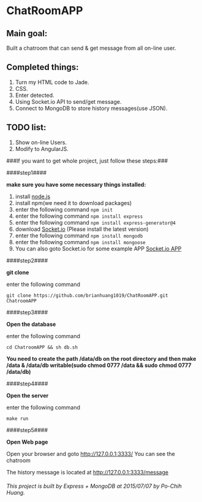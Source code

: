 # ChatRoomAPP

## Main goal: 
  Built a chatroom that can send & get message from all on-line user.

## Completed things:
  1. Turn my HTML code to Jade.
  2. CSS.
  3. Enter detected.
  4. Using Socket.io API to send/get message.
  5. Connect to MongoDB to store history messages(use JSON).

## TODO list:
  1. Show on-line Users.
  2. Modify to AngularJS.

###If you want to get whole project, just follow these steps:###

####step1####

  **make sure you have some necessary things installed:**

   1. install [node.js](https://nodejs.org/)
   2. install npm(we need it to download packages)
   3. enter the following command
    ```
    npm init
    ```
   4. enter the following command
    ```
    npm install express
    ```
   5. enter the following command
    ```
    npm install express-generator@4
    ```
   6. download [Socket.io](http://socket.io/) (Please install the latest version)
   7. enter the following command
    ```
    npm install mongodb
    ```
   8. enter the following command
    ```
    npm install mongoose
    ```
   9. You can also goto Socket.io for some example APP [Socket.io APP](http://socket.io/get-started/)

####step2####

  **git clone**

enter the following command
```git
git clone https://github.com/brianhuang1019/ChatRoomAPP.git ChatroomAPP
```
####step3####

  **Open the database**

enter the following command
```
cd ChatroomAPP && sh db.sh
```

__You need to create the path /data/db on the root directory and then make /data & /data/db writable(sudo chmod 0777 /data && sudo chmod 0777 /data/db)__

####step4####

  **Open the server**

enter the following command
```
make run
```

####step5####

  **Open Web page**

Open your browser and goto http://127.0.0.1:3333/
You can see the chatroom

The history message is located at http://127.0.0.1:3333/message

  
###### This project is built by Express + MongoDB at 2015/07/07 by Po-Chih Huang.


